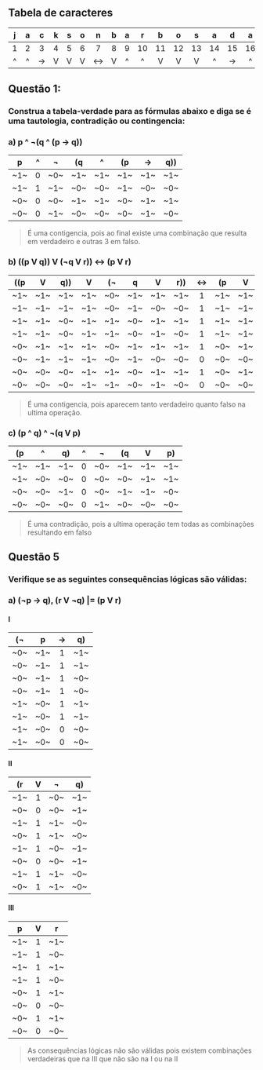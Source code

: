 ## Tabela de caracteres

| j | a | c | k | s | o | n | b | a | r | b | o | s | a | d | a | s | i | l | v | a |
|:-:|:-:|:-:|:-:|:-:|:-:|:-:|:-:|:-:|:-:|:-:|:-:|:-:|:-:|:-:|:-:|:-:|:-:|:-:|:-:|:-:|
| 1 | 2 | 3 | 4 | 5 | 6 | 7 | 8 | 9 | 10| 11| 12| 13| 14| 15| 16| 17| 18| 19| 20| 21|
| ^ | ^ |-> | V | V | V |<->| V | ^ | ^ | V | V | V | ^ |-> | ^ | V | V |<->| ^ | ^ |


## Questão 1:
### Construa a tabela-verdade para as fórmulas abaixo e diga se é uma tautologia, contradição ou contingencia:
### a) p ^ ¬(q ^ (p -> q))

| p | ^ | ¬ | (q | ^ | (p | -> | q)) |
|:-:|:-:|:-:|:--:|:-:|:--:|:--:|:---:|
|~1~| 0 |~0~|~1~ |~1~| ~1~| ~1~| ~1~ |
|~1~| 1 |~1~|~0~ |~0~| ~1~| ~0~| ~0~ |
|~0~| 0 |~0~|~1~ |~1~| ~0~| ~1~| ~1~ |
|~0~| 0 |~1~|~0~ |~0~| ~0~| ~1~| ~0~ |

> É uma contigencia, pois ao final existe uma combinação que resulta em verdadeiro e outras 3 em falso.

### b) ((p V q)) V (¬q V r)) <-> (p V r)

| ((p | V | q)) | V | (¬ | q | V | r)) | <-> | (p | V | r) |
|:---:|:-:|:---:|:-:|:--:|:-:|:-:|:---:|:---:|:--:|:-:|:--:|
| ~1~ |~1~| ~1~ |~1~| ~0~|~1~|~1~| ~1~ |  1  | ~1~|~1~| ~1~|
| ~1~ |~1~| ~1~ |~1~| ~0~|~1~|~0~| ~0~ |  1  | ~1~|~1~| ~0~|
| ~1~ |~1~| ~0~ |~1~| ~1~|~0~|~1~| ~1~ |  1  | ~1~|~1~| ~1~|
| ~1~ |~1~| ~0~ |~1~| ~1~|~0~|~1~| ~0~ |  1  | ~1~|~1~| ~0~|
| ~0~ |~1~| ~1~ |~1~| ~0~|~1~|~1~| ~1~ |  1  | ~0~|~1~| ~1~|
| ~0~ |~1~| ~1~ |~1~| ~0~|~1~|~0~| ~0~ |  0  | ~0~|~0~| ~0~|
| ~0~ |~0~| ~0~ |~1~| ~1~|~0~|~1~| ~1~ |  1  | ~0~|~1~| ~1~|
| ~0~ |~0~| ~0~ |~1~| ~1~|~0~|~1~| ~0~ |  0  | ~0~|~0~| ~0~|

> É uma contigencia, pois aparecem tanto verdadeiro quanto falso na ultima operação.

### c) (p ^ q) ^ ¬(q V p)

| (p | ^ | q) | ^ | ¬ | (q | V | p) |
|:--:|:-:|:--:|:-:|:-:|:--:|:-:|:--:|
| ~1~|~1~| ~1~| 0 |~0~| ~1~|~1~| ~1~|
| ~1~|~0~| ~0~| 0 |~0~| ~0~|~1~| ~1~|
| ~0~|~0~| ~1~| 0 |~0~| ~1~|~1~| ~0~|
| ~0~|~0~| ~0~| 0 |~1~| ~0~|~0~| ~0~|

> É uma contradição, pois a ultima operação tem todas as combinações resultando em falso

## Questão 5
### Verifique se as seguintes consequências lógicas são válidas:

### a) (¬p -> q),  (r V ¬q) |= (p V r)

#### I
| (¬ | p  | -> | q) |
|:--:|:--:|:--:|:--:|
| ~0~| ~1~|  1 | ~1~|
| ~0~| ~1~|  1 | ~1~|
| ~0~| ~1~|  1 | ~0~|
| ~0~| ~1~|  1 | ~0~|
| ~1~| ~0~|  1 | ~1~|
| ~1~| ~0~|  1 | ~1~|
| ~1~| ~0~|  0 | ~0~|
| ~1~| ~0~|  0 | ~0~|

#### II
| (r | V  | ¬  | q) |
|:--:|:--:|:--:|:--:|
| ~1~|  1 | ~0~| ~1~|
| ~0~|  0 | ~0~| ~1~|
| ~1~|  1 | ~1~| ~0~|
| ~0~|  1 | ~1~| ~0~|
| ~1~|  1 | ~0~| ~1~|
| ~0~|  0 | ~0~| ~1~|
| ~1~|  1 | ~1~| ~0~|
| ~0~|  1 | ~1~| ~0~|

#### III
| p | V | r |
|:-:|:-:|:-:|
|~1~| 1 |~1~|
|~1~| 1 |~0~|
|~1~| 1 |~1~|
|~1~| 1 |~0~|
|~0~| 1 |~1~|
|~0~| 0 |~0~|
|~0~| 1 |~1~|
|~0~| 0 |~0~|

> As consequências lógicas não são válidas pois existem combinações verdadeiras que na III que não são na I ou na II